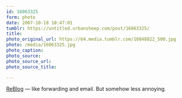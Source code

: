 ```yaml
---
id: 16063325
form: photo
date: 2007-10-18 10:47:01
tumblr: https://untitled.urbansheep.com/post/16063325/
title:
photo_original_url: https://64.media.tumblr.com/10848822_500.jpg
photo: /media/16063325.jpg
photo_caption: 
photo_source:
photo_source_url:
photo_source_title:

---
```


<p><a href="http://www.glassgiant.com/custom_keyboard/?l1=ReBlog&amp;size=large">ReBlog</a> — like forwarding and email. But somehow less annoying.<br></p>
